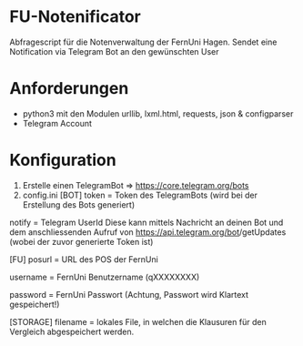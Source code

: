# FU-Notenificator
Abfragescript für die Notenverwaltung der FernUni Hagen.
Sendet eine Notification via Telegram Bot an den gewünschten User

# Anforderungen
- python3 mit den Modulen urllib, lxml.html, requests, json & configparser
- Telegram Account

# Konfiguration
1. Erstelle einen TelegramBot => https://core.telegram.org/bots
2. config.ini
  [BOT]
  token = Token des TelegramBots (wird bei der Erstellung des Bots generiert)
	
  notify = Telegram UserId 
	Diese kann mittels Nachricht an deinen Bot und dem anschliessenden Aufruf 
	von https://api.telegram.org/bot<BOTID>/getUpdates (wobei <BOTID> der zuvor generierte Token ist)
  
  [FU]
  posurl = URL des POS der FernUni 
	
  username = FernUni Benutzername (qXXXXXXXX)
	
  password = FernUni Passwort (Achtung, Passwort wird Klartext gespeichert!)
	

  [STORAGE]
  filename = lokales File, in welchen die Klausuren für den Vergleich abgespeichert werden.
